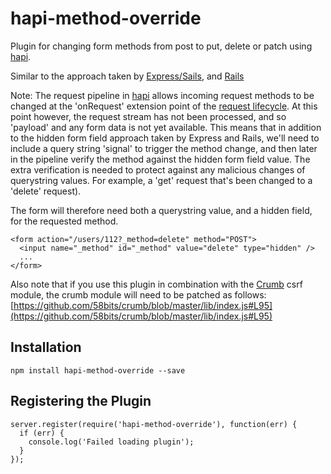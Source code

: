 # hapi-method-override

Plugin for changing form methods from post to put, delete or patch using [hapi](http://hapijs.com/).

Similar to the approach taken by [Express/Sails](https://github.com/expressjs/method-override), and [Rails](http://guides.rubyonrails.org/form_helpers.html#how-do-forms-with-patch-put-or-delete-methods-work-questionmark)

Note: The request pipeline in [hapi](http://hapijs.com/) allows incoming request methods to be changed at the 'onRequest' extension point of the [request lifecycle](http://hapijs.com/api#request-lifecycle). At this point however, the request stream has not been processed, and so 'payload' and any form data is not yet available. This means that in addition to the hidden form field approach taken by Express and Rails, we'll need to include a query string 'signal' to trigger the method change, and then later in the pipeline verify the method against the hidden form field value. The extra verification is needed to protect against any malicious changes of querystring values. For example, a 'get' request that's been changed to a 'delete' request). 
 
The form will therefore need both a querystring value, and a hidden field, for the requested method. 

```
<form action="/users/112?_method=delete" method="POST">
  <input name="_method" id="_method" value="delete" type="hidden" />
  ...
</form>
```

Also note that if you use this plugin in combination with the [Crumb](https://github.com/hapijs/crumb) csrf module, the crumb module will need to be patched as follows: [https://github.com/58bits/crumb/blob/master/lib/index.js#L95](https://github.com/58bits/crumb/blob/master/lib/index.js#L95)

## Installation

`npm install hapi-method-override --save`

## Registering the Plugin
   
    server.register(require('hapi-method-override'), function(err) {
      if (err) {
        console.log('Failed loading plugin');
      }
    });

